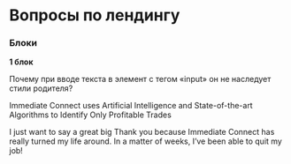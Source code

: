 # Вопросы по лендингу

### Блоки

**1 блок**

Почему при вводе текста в элемент с тегом «input» он не наследует стили родителя?


Immediate Connect uses Artificial Intelligence and State-of-the-art Algorithms to Identify Only Profitable Trades


I just want to say a great big Thank you because Immediate Connect has really turned my life around. In a matter of weeks, I’ve been able to quit my job!